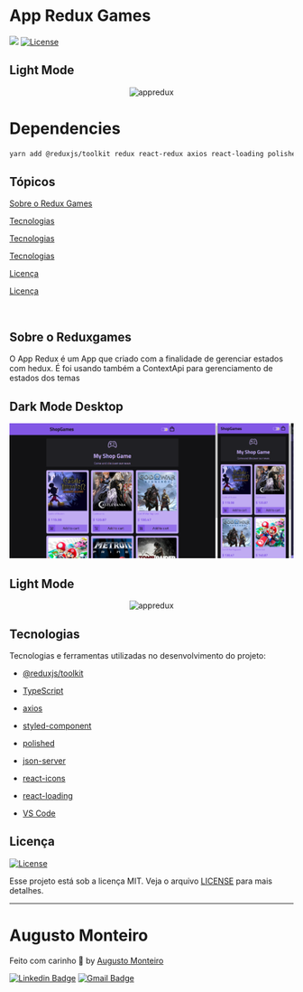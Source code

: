 # App Redux Games

<p>
  <img src="https://img.shields.io/badge/made%20by-AUGUSTO%20MONTEIRO-6E40C9?style=flat-square">  
  <a href="https://opensource.org/licenses/MIT">
    <img alt="License" src="https://img.shields.io/badge/license-MIT-6E40C9?style=flat-square">
  </a>
</p>

## Light Mode

<p align="center">  
  <img alt="appredux" src="redux-games.git"/> 
</p

<img align="right" style="width: 150px" src="/public/images/avatar.svg" width="35%" alt="redux-games-dark.png">

# Dependencies

```bash
yarn add @reduxjs/toolkit redux react-redux axios react-loading polished styled-components && yarn add @types/styled-components json-server -D
```

## Tópicos

[Sobre o Redux Games](#sobre-o-reduxGames)

[Tecnologias](#dark-Mode-desktop)

[Tecnologias](#light-Mode-desktop)

[Tecnologias](#tecnologias)

[Licença](#licença)

[Licença](#augusto-monteiro)

<br>

## Sobre o Reduxgames

O App Redux é um App que criado com a finalidade de gerenciar estados com hedux. É foi usando também a ContextApi para gerenciamento de estados dos temas
<br>

## Dark Mode Desktop

<p align="center">  
  <img alt="appredux" src="redux-games-dark.png"/> 
</p>

## Light Mode

<p align="center">  
  <img alt="appredux" src="app-desktop-light.png"/> 
</p>

## Tecnologias

Tecnologias e ferramentas utilizadas no desenvolvimento do projeto:

- [@reduxjs/toolkit](https://redux-toolkit.js.org/)
- [TypeScript](https://www.typescriptlang.org/)
- [axios](https://github.com/axios/axios)
- [styled-component](https://styled-components.com/)
- [polished](https://polished.js.org/)
- [json-server](https://github.com/typicode/json-server)

- [react-icons](https://react-icons.github.io/react-icons/)
- [react-loading](https://github.com/fakiolinho/react-loading)
- [VS Code]()

## Licença

<a href="https://opensource.org/licenses/MIT">
    <img alt="License" src="https://img.shields.io/badge/license-MIT-6E40C9?style=flat-square">
</a>

<br>

Esse projeto está sob a licença MIT. Veja o arquivo [LICENSE](/LICENSE) para mais detalhes.

---

# Augusto Monteiro

Feito com carinho :purple_heart: by [Augusto Monteiro](https://github.com/augustojaml)

[![Linkedin Badge](https://img.shields.io/badge/-Augusto%20Monteiro-6E40C9?style=flat-square&logo=Linkedin&logoColor=white&link=https://www.linkedin.com/in/augustojaml)](https://www.linkedin.com/in/augustojaml)
[![Gmail Badge](https://img.shields.io/badge/-jamonteirolima@gmail.com-6E40C9?style=flat-square&logo=Gmail&logoColor=white&link=mailto:jamonteirolima@gmail.com)](mailto:jamonteirolima@gmail.com)
